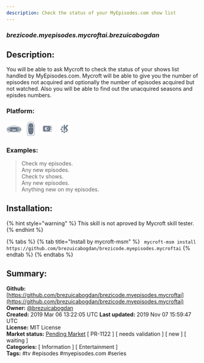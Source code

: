 ```yaml
---
description: Check the status of your MyEpisodes.com show list
---
```


### _brezicode.myepisodes.mycroftai.brezuicabogdan_  
## Description:  
You will be able to ask Mycroft to check the status of your shows list handled by MyEpisodes.com.
Mycroft will be able to give you the number of episodes not acquired and optionally the number of episodes acquired but not watched.
Also you will be able to find out the unacquired seasons and episdes numbers.  
### Platform:  
 ![Mark I](../.gitbook/assets/mark-1-icon.png)  ![Mark II](../.gitbook/assets/mark-2-icon.png)  ![Picroft](../.gitbook/assets/picroft-icon.png)  ![plasmoid](../.gitbook/assets/kde.png)   
### Examples:  
> Check my episodes.  
> Any new episodes.  
> Check tv shows.  
> Any new episodes.  
> Anything new on my episodes.  
  
## Installation:  
{% hint style="warning" %}
This skill is not aproved by Mycroft skill tester.
{% endhint %}
    
{% tabs %}
{% tab title="Install by mycroft-msm" %}
``` mycroft-msm install https://github.com/brezuicabogdan/brezicode.myepisodes.mycroftai```
{% endtab %}
  {% endtabs %}
    
## Summary:  
**Github:** [https://github.com/brezuicabogdan/brezicode.myepisodes.mycroftai](https://github.com/brezuicabogdan/brezicode.myepisodes.mycroftai)  
**Owner:** [@brezuicabogdan](https://github.com/brezuicabogdan)  
**Created:** 2019 Mar 06 13:22:05 UTC  **Last updated:** 2019 Nov 07 15:59:47 UTC  
**License:** MIT License  
**Market status:** [Pending Market](https://market.mycroft.ai/skill/) [ PR-1122 ] [ needs validation ] [ new ] [ waiting ]  
**Categories:** [ Information ] [ Entertainment ]   
**Tags:** \#tv \#episodes \#myepisodes.com \#series   
